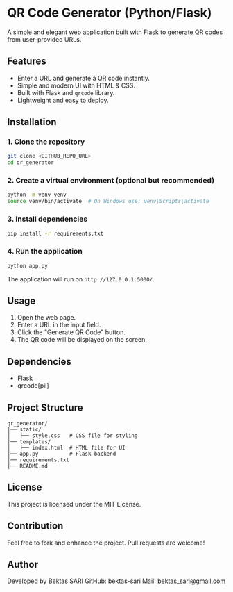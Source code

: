# QR Code Generator (Python/Flask)

A simple and elegant web application built with Flask to generate QR codes from user-provided URLs.

## Features
- Enter a URL and generate a QR code instantly.
- Simple and modern UI with HTML & CSS.
- Built with Flask and `qrcode` library.
- Lightweight and easy to deploy.

## Installation

### 1. Clone the repository
```bash
git clone <GITHUB_REPO_URL>
cd qr_generator
```

### 2. Create a virtual environment (optional but recommended)
```bash
python -m venv venv
source venv/bin/activate  # On Windows use: venv\Scripts\activate
```

### 3. Install dependencies
```bash
pip install -r requirements.txt
```

### 4. Run the application
```bash
python app.py
```

The application will run on `http://127.0.0.1:5000/`.

## Usage
1. Open the web page.
2. Enter a URL in the input field.
3. Click the "Generate QR Code" button.
4. The QR code will be displayed on the screen.

## Dependencies
- Flask
- qrcode[pil]

## Project Structure
```
qr_generator/
│── static/
│   ├── style.css   # CSS file for styling
│── templates/
│   ├── index.html  # HTML file for UI
│── app.py          # Flask backend
│── requirements.txt
│── README.md
```

## License
This project is licensed under the MIT License.

## Contribution
Feel free to fork and enhance the project. 
Pull requests are welcome!

## Author
Developed by Bektas SARI
GitHub: bektas-sari 
Mail: bektas_sari@gmail.com

